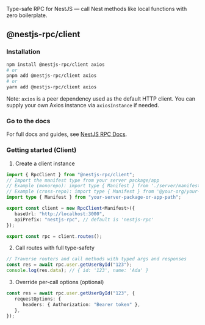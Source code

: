 Type-safe RPC for NestJS — call Nest methods like local functions with zero boilerplate.

## @nestjs-rpc/client

### Installation

```bash
npm install @nestjs-rpc/client axios
# or
pnpm add @nestjs-rpc/client axios
# or
yarn add @nestjs-rpc/client axios
```

Note: `axios` is a peer dependency used as the default HTTP client. You can supply your own Axios instance via `axiosInstance` if needed.

### Go to the docs

For full docs and guides, see [NestJS RPC Docs](https://natansal.github.io/NestRPC-docs/).

### Getting started (Client)

1. Create a client instance

```ts
import { RpcClient } from "@nestjs-rpc/client";
// Import the manifest type from your server package/app
// Example (monorepo): import type { Manifest } from './server/manifest';
// Example (cross-repo): import type { Manifest } from '@your-org/your-server-package';
import type { Manifest } from "your-server-package-or-app-path";

export const client = new RpcClient<Manifest>({
   baseUrl: "http://localhost:3000",
   apiPrefix: "nestjs-rpc", // default is 'nestjs-rpc'
});

export const rpc = client.routes();
```

2. Call routes with full type-safety

```ts
// Traverse routers and call methods with typed args and responses
const res = await rpc.user.getUserById("123");
console.log(res.data); // { id: '123', name: 'Ada' }
```

3. Override per-call options (optional)

```ts
const res = await rpc.user.getUserById("123", {
   requestOptions: {
      headers: { Authorization: "Bearer token" },
   },
});
```
